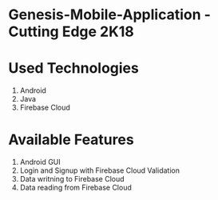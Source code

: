 # Genesis-Mobile-Application - Cutting Edge 2K18

# Used Technologies
  
  1. Android
  2. Java
  3. Firebase Cloud
  
# Available Features
  
  1. Android GUI
  2. Login and Signup with Firebase Cloud Validation
  3. Data writning to Firebase Cloud
  4. Data reading from Firebase Cloud
